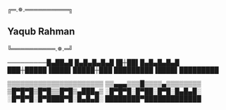 

 ╔═.✵.══════════╗
## Yaqub Rahman
 ╚══════════.✵.═╝

─────────█▄██▄█
█▄█▄█▄█▄█▐█┼██▌█▄█▄█▄█▄█
███┼█████▐████▌█████┼███
█████████▐████▌█████████ 


▒▒▒▒▒▒▒▒▒▒▒▒▒▒▒▒▒▒▒▒▒▒
▒▒▄▄▄▒▒▒█▒▒▒▒▄▒▒▒▒▒▒▒▒
▒█▀█▀█▒█▀█▒▒█▀█▒▄███▄▒
░█▀█▀█░█▀██░█▀█░█▄█▄█░
░█▀█▀█░█▀████▀█░█▄█▄█░
████████▀█████████████
